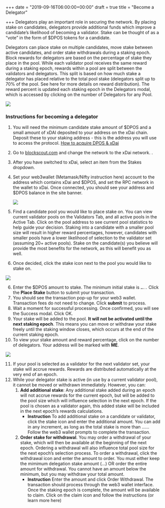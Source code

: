 +++
date = "2019-09-16T06:00:00+00:00"
draft = true
title = "Become a Delegator"

+++
Delegators play an important role in securing the network. By placing stake on candidates, delegators provide additional funds which improve a candidate’s likelihood of becoming a validator. Stake can be thought of as a “vote” in the form of $DPOS tokens for a candidate.

Delegators can place stake on multiple candidates, move stake between active candidates, and order stake withdrawals during a staking epoch. Block rewards for delegators are based on the percentage of stake they place in the pool. While each validator pool receives the same reward during a staking epoch, rewards within a pool are split between the validators and delegators. This split is based on how much stake a delegator has placed relative to the total pool stake (delegators split up to 70% of the pool. See here for more details on reward distribution). The reward percent is updated each staking epoch in the Delegators modal, which is accessed by clicking on the number of Delegators for any Pool.

![](/uploads/d1.png)

### **Instructions for becoming a delegator**

1. You will need the minimum candidate stake amount of $DPOS and a small amount of xDAI deposited to your address on the xDai chain. Deposit these to your staking address - this is the address you will use to access the protocol. [How to acquire DPOS & xDai](https://forum.poa.network/t/acquire-dpos-and-xdai/2994)
2. Go to [blockscout.com](http://blockscout.com/) and change the network to the xDai network. .
3. After you have switched to xDai, select an item from the Stakes dropdown.
4. Set your web3wallet (Metamask/Nifty instruction here) account to the address which contains xDai and $DPOS, and set the RPC network in the wallet to xDai. Once connected, you should see your address and $DPOS balance in the site banner.

   ![](/uploads/d2.png)
5. Find a candidate pool you would like to place stake on. You can view current validator pools on the Validators Tab, and all active pools in the Active Tab. Click on the pool address to see current pool statistics to help guide your decision. Staking into a candidate with a smaller pool size will result in higher reward percentages, however, candidates with smaller pools have a lower likelihood of selection to the validator set (assuming 20+ active pools). Stake on the candidate(s) you believe will provide the most benefits for the network, as this will benefit you as well.
6. Once decided, click the stake icon next to the pool you would like to stake on.

![](/uploads/d3.png)

 6. Enter the $DPOS amount to stake. The minimum initial stake is `…..` Click the **Place Stake** button to submit your transaction.
 7. You should see the transaction pop-up for your web3 wallet. Transaction fees do not need to change. Click **submit** to process.
 8. Wait a moment for successful processing. Once confirmed, you will see the Success modal. Click OK.
 9. Your stake will be added to the pool. **It will not be activated until the next staking epoch**. This means you can move or withdraw your stake freely until the staking window closes, which occurs at the end of the current staking epoch.
10. To view your stake amount and reward percentage, click on the number of delegators. Your address will be marked with **ME**.

![](/uploads/d4.png)

11. If your pool is selected as a validator for the next validator set, your stake will accrue rewards. Rewards are distributed automatically at the very end of an epoch.
12. While your delegator stake is active (in use by a current validator pool), it cannot be moved or withdrawn immediately. However, you can:
    1. **Add additional stake**: Any additional stake added during an epoch will not accrue rewards for the current epoch, but will be added to the pool size which will influence selection in the next epoch. If the pool is chosen as a validator again, this added stake will be included in the next epoch’s rewards calculations.
       * **Instruction** To add additional stake on a candidate or validator, click the stake icon and enter the additional amount. You can add in any increment, as long as the total stake is more than …… Follow the web3 wallet prompts to complete the transaction.
    2. **Order stake for withdrawal**. You may order a withdrawal of your stake, which will then be available at the beginning of the next epoch. Ordering a withdrawal will also influence total pool size for the next epoch’s selection process. To order a withdrawal, click the withdrawal icon and enter the amount to order. You must either keep the mimimum delegation stake amount (…) OR order the entire amount for withdrawal. You cannot have an amount below the minimum, but you may withdraw your total amount.
       * **Instruction** Enter the amount and click Order Withdrawal. The transaction should process through the web3 wallet interface. Once the staking epoch is complete, the amount will be available to claim. Click on the claim icon and follow the instructions (or learn more here)